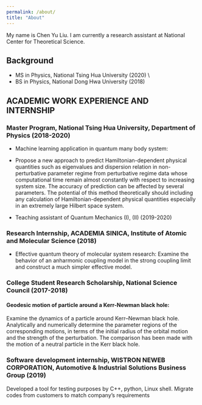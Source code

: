 ```yaml
---
permalink: /about/
title: "About"
---
```


My name is Chen Yu Liu. I am currently a research assistant at National Center for Theoretical Science. 

## Background

* MS in Physics, National Tsing Hua University (2020) \\
* BS in Physics, National Dong Hwa University (2018)

## ACADEMIC WORK EXPERIENCE AND INTERNSHIP

### Master Program, National Tsing Hua University, Department of Physics (2018-2020)
* Machine learning application in quantum many body system:
 - Propose a new approach to predict Hamiltonian-dependent physical quantities such as eigenvalues and dispersion relation in non-perturbative parameter regime from perturbative regime data whose computational time remain almost constantly with respect to increasing system size. The accuracy of prediction can be affected by several parameters. The potential of this method theoretically should including any calculation of Hamiltonian-dependent physical quantities especially in an extremely large Hilbert space system. 
* Teaching assistant of Quantum Mechanics (I), (II) (2019-2020)

### Research Internship,  ACADEMIA SINICA, Institute of  Atomic and Molecular Science (2018)                                                  		           

* Effective quantum theory of molecular system research:
Examine the behavior of an anharmonic coupling model in the strong coupling limit and construct a much simpler effective model.

### College Student Research Scholarship, National Science Council   (2017-2018)

#### Geodesic motion of particle around a Kerr-Newman black hole:
Examine the dynamics of a particle around  Kerr–Newman black hole. Analytically and numerically determine the parameter regions of the 
corresponding motions, in terms of the initial radius of the orbital motion and the strength of the perturbation. The comparison has been made with 
the motion of a neutral particle in the Kerr black hole.

### Software development internship,  WISTRON NEWEB CORPORATION, Automotive & Industrial Solutions Business Group (2019)
Developed a tool for testing purposes by C++, python, Linux shell.
Migrate codes from customers to match company’s requirements
